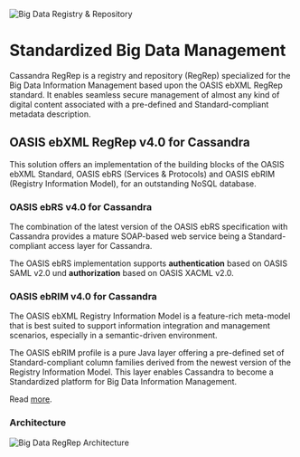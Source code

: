![Big Data Registry & Repository](https://raw.github.com/skrusche63/OASIS-ebXML-RegRep-for-Big-Data/master/resources/BigDataRegRep.png)

# Standardized Big Data Management

Cassandra RegRep is a registry and repository (RegRep) specialized for the Big Data Information Management based upon 
the OASIS ebXML RegRep standard. It enables seamless secure management of almost any kind of digital content associated 
with a pre-defined and Standard-compliant metadata description.


## OASIS ebXML RegRep v4.0 for Cassandra

This solution offers an implementation of the building blocks of the OASIS ebXML Standard, 
OASIS ebRS (Services & Protocols) and OASIS ebRIM (Registry Information Model), for an outstanding NoSQL database.

### OASIS ebRS v4.0 for Cassandra
The combination of the latest version of the OASIS ebRS specification with Cassandra provides a mature SOAP-based 
web service being a Standard-compliant access layer for Cassandra.

The OASIS ebRS implementation supports **authentication** based on OASIS SAML v2.0 und **authorization** based on OASIS XACML v2.0.

### OASIS ebRIM v4.0 for Cassandra
The OASIS ebXML Registry Information Model is a feature-rich meta-model that is best suited to support information 
integration and management scenarios, especially in a semantic-driven environment.

The OASIS ebRIM profile is a pure Java layer offering a pre-defined set of Standard-compliant column families derived 
from the newest version of the Registry Information Model. This layer enables Cassandra to become a Standardized platform 
for Big Data Information Management.


Read [more](https://github.com/skrusche63/OASIS-ebXML-RegRep-for-Big-Data/wiki/OASIS-ebRIM-v4-for-Cassandra).

### Architecture

![Big Data RegRep Architecture](https://raw.github.com/skrusche63/OASIS-ebXML-RegRep-for-Big-Data/master/resources/Architecture.png)
